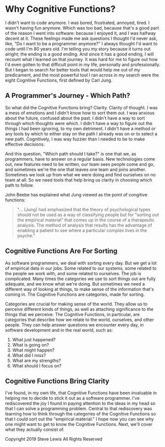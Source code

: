 # Why Cognitive Functions?

I didn't want to code anymore. I was bored, frustrated, annoyed, tired. I wasn't having fun anymore. Which was too bad, because that's a good part of the reason I went into software: because I enjoyed it, and I was halfway decent at it. These feelings made me ask questions I thought I'd never ask, like, "Do I want to be a programmer anymore?" I always thought I'd want to code until I'm 80 years old. I'm telling you my story because it turns out alright; the ending is a good ending. And since it has a good ending, I will recount what I learned on that journey. It was hard for me to figure out how I'd even gotten to that difficult point in my life, personally and professionally. But I began to search for better tools that would help me out of my predicament, and the most powerful tool I ran across in my search were the eight Cognitive Functions, first defined by Carl Jung.

## A Programmer's Journey - Which Path?

So what did the Cognitive Functions bring? Clarity. Clarity of thought. I was a mess of emotions and I didn't know how to sort them out. I was anxious about the future, confused about the past. I didn't have a way to sort through which thoughts were which. I didn't have a way to figure out the things I had been ignoring, to my own detriment. I didn't have a method or any tools by which to either stay on the path I already was on or to select a new path. Cognitively, I was way fuzzier than I needed to be to make effective decisions. 

And this question, "Which path should I take?" is one that we, as programmers, have to answer on a regular basis. New technologies come out, new features need to be written, our team sees people come and go, and sometimes we're the one that leaves one team and joins another. Sometimes we look up from what we were doing and find ourselves on no team at all. So we need tools that help bring us clarity in choosing which path to follow.

John Beebe has explained what Jung viewed as the point of congitive functions:

> "... (Jung) had emphasized that the theory of psychological types should not be used as a way of classifying people but for "sorting out the empirical material" that comes up in the course of a therapeutic analysis. The method of analysis that results has the advantage of enabling a patient to see where a particular complex lives in the psyche."

## Cognitive Functions Are For Sorting

As software programmers, we deal with sorting every day. But we get a lot of empirical data in our jobs. Some related to our systems, some related to the people we work with, and some related to ourselves. The job is complicated. Many times the categories we use to sort things out are fully adequate, and we know what we're doing. But sometimes we need a different way of looking at things, to make sense of the information that's coming in. The Cognitive Functions are categories, made for sorting.

Categories are crucial for making sense of the world. They allow us to perceive different kinds of things, as well as attaching significance to the things that we perceive. The Cognitive Functions, in particular, are categories that describe how we relate to the world, ourselves, and other people. They can help answer questions we encounter every day, in software development and in the real world, such as:

1. What just happened?
1. What is going on?
1. What might happen?
1. What did I miss?
1. What are my strengths?
1. What should I focus on?

## Cognitive Functions Bring Clarity

I've found, in my own life, that Cognitive Functions have been invaluable in helping me to decide to stick it out as a software programmer. I've rediscovered the joy I found in paying attention to the ideas in my head so that I can solve a programming problem. Central to that rediscovery was learning how to think through the categories of the Cognitive Functions so that I could sort out the "empirical material." I hope now you can see why one might want to get to know the Cognitive Functions. Next, we'll cover what they actually consist of.

Copyright 2019 Steve Lewis All Rights Reserved
